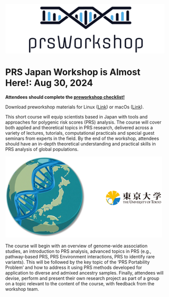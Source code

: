 



 

![Screenshot](images/prsLogo2.png)




# PRS Japan Workshop is Almost Here!: Aug 30, 2024 

**Attendees should complete the [preworkshop checklist!](prep_list.md)** 

Download preworkshop materials for Linux ([Link](https://drive.google.com/file/d/16Ah4-aSHlDd-jhkc0-LKDcN0omRai13L/view?usp=sharing))
or macOs ([Link](https://drive.google.com/file/d/1JyXzsUaWAOId-qajwVFvb5Myp0xR7obq/view?usp=sharing)). 




This short course will equip scientists based in Japan with tools and approaches for polygenic risk scores (PRS) analysis. The course will cover both applied and theoretical topics in PRS research, delivered across a
variety of lectures, tutorials, computational practicals and special guest seminars from experts in the field. By the end of the workshop, attendees should have an in-depth theoretical understanding and practical skills
in PRS analysis of global populations.

![Screenshot](images/japanGlobeSmall.png)

The course will begin with an overview of genome-wide association studies, an introduction to PRS analysis, advanced topics in PRS (e.g., pathway-based PRS, PRS Environment interactions, PRS to identify rare variants).
This will be followed by the key topic of the ‘PRS Portability Problem’ and how to address it using PRS methods developed for application to diverse and admixed ancestry samples. Finally, attendees will devise, perform
and present their own research project as part of a group on a topic relevant to the content of the course, with feedback from the workshop team.



















